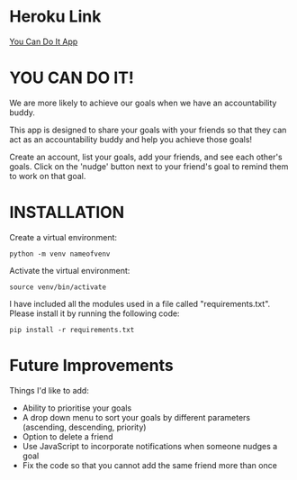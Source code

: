 # Heroku Link
[You Can Do It App](https://youcandoit-app.herokuapp.com/)

# YOU CAN DO IT!
We are more likely to achieve our goals when we have an accountability buddy.

This app is designed to share your goals with your friends so that they can act as an accountability buddy and help you achieve those goals!

Create an account, list your goals, add your friends, and see each other's goals. Click on the 'nudge' button next to your friend's goal to remind them to work on that goal.


# INSTALLATION
Create a virtual environment:

    python -m venv nameofvenv

Activate the virtual environment:

    source venv/bin/activate

I have included all the modules used in a file called "requirements.txt".
Please install it by running the following code:

    pip install -r requirements.txt    


# Future Improvements
Things I'd like to add:
- Ability to prioritise your goals
- A drop down menu to sort your goals by different parameters (ascending, descending, priority)
- Option to delete a friend
- Use JavaScript to incorporate notifications when someone nudges a goal
- Fix the code so that you cannot add the same friend more than once
